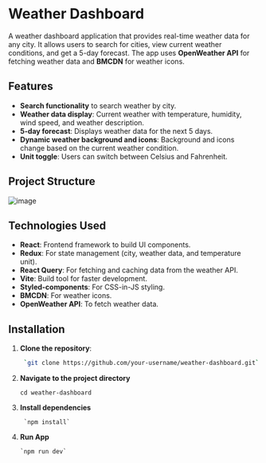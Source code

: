 # Weather Dashboard

A weather dashboard application that provides real-time weather data for any city. It allows users to search for cities, view current weather conditions, and get a 5-day forecast. The app uses **OpenWeather API** for fetching weather data and **BMCDN** for weather icons.

## Features

- **Search functionality** to search weather by city.
- **Weather data display**: Current weather with temperature, humidity, wind speed, and weather description.
- **5-day forecast**: Displays weather data for the next 5 days.
- **Dynamic weather background and icons**: Background and icons change based on the current weather condition.
- **Unit toggle**: Users can switch between Celsius and Fahrenheit.

## Project Structure
![image](https://github.com/user-attachments/assets/ed1b0ea3-44c9-48ca-b064-190dea971864)


## Technologies Used

- **React**: Frontend framework to build UI components.
- **Redux**: For state management (city, weather data, and temperature unit).
- **React Query**: For fetching and caching data from the weather API.
- **Vite**: Build tool for faster development.
- **Styled-components**: For CSS-in-JS styling.
- **BMCDN**: For weather icons.
- **OpenWeather API**: To fetch weather data.


## Installation

1. **Clone the repository**:
   ```bash
    `git clone https://github.com/your-username/weather-dashboard.git`  
2. **Navigate to the project directory**

   `cd weather-dashboard`  
3. **Install dependencies**
   
        `npm install`

1. **Run App**

       `npm run dev`
    




